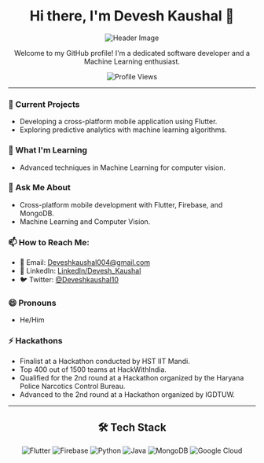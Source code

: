 <h1 align="center">Hi there, I'm Devesh Kaushal 👋</h1>

<p align="center">
  <img src="https://github.com/dragron-007/dragron-007/blob/main/header.png" alt="Header Image">
</p>

<p align="center">
  Welcome to my GitHub profile! I'm a dedicated software developer and a Machine Learning enthusiast.
</p>

<p align="center">
  <img src="https://komarev.com/ghpvc/?username=dragron-007&label=Profile%20views&color=0e75b6&style=flat" alt="Profile Views">
</p>

---

### 🔭 Current Projects
- Developing a cross-platform mobile application using Flutter.
- Exploring predictive analytics with machine learning algorithms.

### 🌱 What I'm Learning
- Advanced techniques in Machine Learning for computer vision.

### 💬 Ask Me About
- Cross-platform mobile development with Flutter, Firebase, and MongoDB.
- Machine Learning and Computer Vision.

### 📫 How to Reach Me:
- 📧 Email: [Deveshkaushal004@gmail.com](mailto:Deveshkaushal004@gmail.com)
- 🔗 LinkedIn: [LinkedIn/Devesh_Kaushal](https://www.linkedin.com/in/devesh-kaushal-605985248/)
- 🐦 Twitter: [@Deveshkaushal10](https://twitter.com/DeveshKaushal10)

### 😄 Pronouns
- He/Him

### ⚡ Hackathons
- Finalist at a Hackathon conducted by HST IIT Mandi.
- Top 400 out of 1500 teams at HackWithIndia.
- Qualified for the 2nd round at a Hackathon organized by the Haryana Police Narcotics Control Bureau.
- Advanced to the 2nd round at a Hackathon organized by IGDTUW.

---

<h2 align="center">🛠 Tech Stack</h2>
<p align="center">
  <img src="https://img.shields.io/badge/Flutter-02569B?style=for-the-badge&logo=flutter&logoColor=white" alt="Flutter">
  <img src="https://img.shields.io/badge/Firebase-FFCA28?style=for-the-badge&logo=firebase&logoColor=black" alt="Firebase">
  <img src="https://img.shields.io/badge/Python-3776AB?style=for-the-badge&logo=python&logoColor=white" alt="Python">
  <img src="https://img.shields.io/badge/Java-007396?style=for-the-badge&logo=java&logoColor=white" alt="Java">
  <img src="https://img.shields.io/badge/MongoDB-47A248?style=for-the-badge&logo=mongodb&logoColor=white" alt="MongoDB">
  <img src="https://img.shields.io/badge/Google_Cloud-4285F4?style=for-the-badge&logo=google-cloud&logoColor=white" alt="Google Cloud">
</p>
